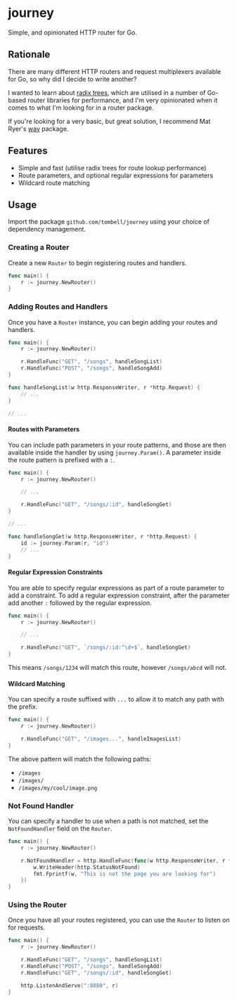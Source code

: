 # journey

Simple, and opinionated HTTP router for Go.

## Rationale

There are many different HTTP routers and request multiplexers available for Go,
so why did I decide to write another?

I wanted to learn about [radix trees](https://en.wikipedia.org/wiki/Radix_tree),
which are utilised in a number of Go-based router libraries for performance, and
I'm very opinionated when it comes to what I'm looking for in a router package.

If you're looking for a very basic, but great solution, I recommend Mat Ryer's
[way](https://github.com/matryer/way) package.

## Features

- Simple and fast (utilise radix trees for route lookup performance)
- Route parameters, and optional regular expressions for parameters
- Wildcard route matching

## Usage

Import the package `github.com/tombell/journey` using your choice of dependency
management.

### Creating a Router

Create a new `Router` to begin registering routes and handlers.

```go
func main() {
	r := journey.NewRouter()
}
```

### Adding Routes and Handlers

Once you have a `Router` instance, you can begin adding your routes and
handlers.

```go
func main() {
	r := journey.NewRouter()

	r.HandleFunc("GET", "/songs", handleSongList)
	r.HandleFunc("POST", "/songs", handleSongAdd)
}

func handleSongList(w http.ResponseWriter, r *http.Request) {
	// ...
}

// ...
```

#### Routes with Parameters

You can include path parameters in your route patterns, and those are then
available inside the handler by using `journey.Param()`. A parameter inside the
route pattern is prefixed with a `:`.

```go
func main() {
	r := journey.NewRouter()

	// ...

	r.HandleFunc("GET", "/songs/:id", handleSongGet)
}

// ...

func handleSongGet(w http.ResponseWriter, r *http.Request) {
	id := journey.Param(r, "id")
	// ...
}
```

#### Regular Expression Constraints

You are able to specify regular expressions as part of a route parameter to add
a constraint. To add a regular expression constraint, after the parameter add
another `:` followed by the regular expression.

```go
func main() {
	r := journey.NewRouter()

	// ...

	r.HandleFunc("GET", `/songs/:id:^\d+$`, handleSongGet)
}
```

This means `/songs/1234` will match this route, however `/songs/abcd` will not.

#### Wildcard Matching

You can specify a route suffixed with `...` to allow it to match any path with
the prefix.

```go
func main() {
	r := journey.NewRouter()

	r.HandleFunc("GET", "/images...", handleImagesList)
}
```

The above pattern will match the following paths:

- `/images`
- `/images/`
- `/images/my/cool/image.png`

### Not Found Handler

You can specify a handler to use when a path is not matched, set the
`NotFoundHandler` field on the `Router`.

```go
func main() {
	r := journey.NewRouter()

	r.NotFoundHandler = http.HandleFunc(func(w http.ResponseWriter, r *http.Request) {
		w.WriteHeader(http.StatusNotFound)
		fmt.Fprintf(w, "This is not the page you are looking for")
	})
}
```

### Using the Router

Once you have all your routes registered, you can use the `Router` to listen on
for requests.

```go
func main() {
	r := journey.NewRouter()

	r.HandleFunc("GET", "/songs", handleSongList)
	r.HandleFunc("POST", "/songs", handleSongAdd)
	r.HandleFunc("GET", "/songs/:id", handleSongGet)

	http.ListenAndServe(":8080", r)
}
```
